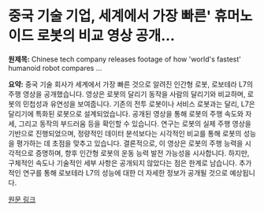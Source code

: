 # 중국 기술 기업, 세계에서 가장 빠른' 휴머노이드 로봇의 비교 영상 공개…

**원제목:** Chinese tech company releases footage of how 'world's fastest' humanoid robot compares ...

**요약:** 중국 기술 회사가 세계에서 가장 빠른 것으로 알려진 인간형 로봇, 로보테라 L7의 주행 영상을 공개했습니다.  영상은 로봇의 달리기 동작을 사람의 달리기와 비교하며, 로봇의 민첩성과 유연성을 보여줍니다.  기존의 전투 로봇이나 서비스 로봇과는 달리, L7은 달리기에 특화된 로봇으로 설계되었습니다.  공개된 영상을 통해 로봇의 주행 속도와 자세, 그리고 동작의 부드러움 등을 확인할 수 있습니다.  연구는 로봇의 실제 주행 영상을 기반으로 진행되었으며,  정량적인 데이터 분석보다는 시각적인 비교를 통해 로봇의 성능을 평가하는 데 초점을 맞추고 있습니다.  결론적으로,  이 영상은 로봇의 주행 능력을 시각적으로 증명하며,  향후 인간형 로봇의 운동 능력 발전 가능성을 시사합니다.  하지만,  구체적인 속도나 기술적인 세부 사항은 공개되지 않았다는 점은 한계로 남습니다.  추가적인 연구를 통해 로보테라 L7의 성능에 대한 더 자세한 정보가 공개될 것으로 예상됩니다.

[원문 링크](https://supercarblondie.com/latest/robotera-l7-humanoid-robot-runner/)
